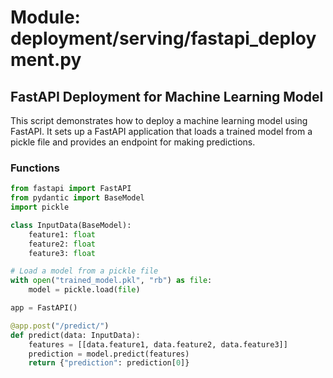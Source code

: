 # Module: deployment/serving/fastapi_deployment.py

## FastAPI Deployment for Machine Learning Model

This script demonstrates how to deploy a machine learning model using FastAPI. It sets up a FastAPI application that loads a trained model from a pickle file and provides an endpoint for making predictions.

### Functions

```python
from fastapi import FastAPI
from pydantic import BaseModel
import pickle

class InputData(BaseModel):
    feature1: float
    feature2: float
    feature3: float

# Load a model from a pickle file
with open("trained_model.pkl", "rb") as file:
    model = pickle.load(file)

app = FastAPI()

@app.post("/predict/")
def predict(data: InputData):
    features = [[data.feature1, data.feature2, data.feature3]]
    prediction = model.predict(features)
    return {"prediction": prediction[0]}
